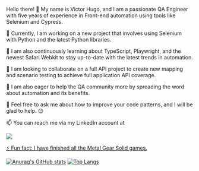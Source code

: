 Hello there! 👋 My name is Victor Hugo, and I am a passionate QA Engineer with five years of experience in Front-end automation using tools like Selenium and Cypress.

🔭 Currently, I am working on a new project that involves using Selenium with Python and the latest Python libraries.

🌱 I am also continuously learning about TypeScript, Playwright, and the newest Safari Webkit to stay up-to-date with the latest trends in automation.

👯 I am looking to collaborate on a full API project to create new mapping and scenario testing to achieve full application API coverage.

🤔 I am also eager to help the QA community more by spreading the word about automation and its benefits.

💬 Feel free to ask me about how to improve your code patterns, and I will be glad to help. 😊

📫 You can reach me via my LinkedIn account at 

<a href="https://www.linkedin.com/in/victor-hugo-fonseca-1a991994/">
  <img src="https://cdn.jsdelivr.net/gh/devicons/devicon@v2.15.1/devicon.min.css" align="center" heigth="10" 
</a>
            


⚡ Fun fact: I have finished all the Metal Gear Solid games.



[![Anurag's GitHub stats](https://github-readme-stats.vercel.app/api?username=Hugosan000&show_icons=true&theme=calm)](https://github.com/anuraghazra/github-readme-stats)
[![Top Langs](https://github-readme-stats.vercel.app/api/top-langs/?username=Hugosan000&layout=compact&theme=calm)](https://github.com/anuraghazra/github-readme-stats)




